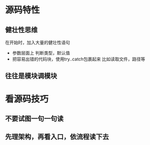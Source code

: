 # 源码特性
## 健壮性思维
在开始时，加入大量的健壮性语句
* 参数层面上
判断类型，默认值
* 把容易出错的代码块，使用try..catch包裹起来
比如读取文件，路径等

## 往往是模块调模块

# 看源码技巧
## 不要试图一句一句读
## 先理架构，再看入口，依流程读下去
## 